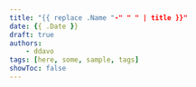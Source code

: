 ```yaml
---
title: "{{ replace .Name "-" " " | title }}"
date: {{ .Date }}
draft: true
authors:
    - ddavo
tags: [here, some, sample, tags]
showToc: false
---
```


